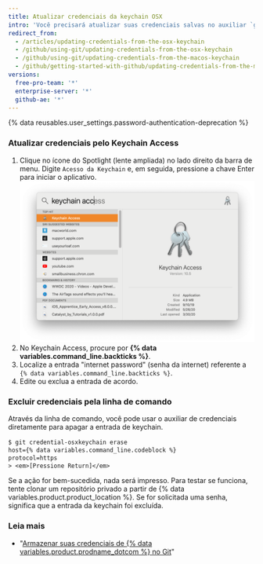 ```yaml
---
title: Atualizar credenciais da keychain OSX
intro: 'Você precisará atualizar suas credenciais salvas no auxiliar `git-credential-osxkeychain` se você alterar o seu {% if currentVersion != "github-ae@latest" %} nome de usuário, senha ou{% endif %} token de acesso pessoal em {% data variables.product.product_name %}.'
redirect_from:
  - /articles/updating-credentials-from-the-osx-keychain
  - /github/using-git/updating-credentials-from-the-osx-keychain
  - /github/using-git/updating-credentials-from-the-macos-keychain
  - /github/getting-started-with-github/updating-credentials-from-the-macos-keychain
versions:
  free-pro-team: '*'
  enterprise-server: '*'
  github-ae: '*'
---
```

{% data reusables.user_settings.password-authentication-deprecation %}

### Atualizar credenciais pelo Keychain Access

1. Clique no ícone do Spotlight (lente ampliada) no lado direito da barra de menu. Digite `Acesso da Keychain` e, em seguida, pressione a chave Enter para iniciar o aplicativo. ![Barra de pesquisa do Spotlight](/assets/images/help/setup/keychain-access.png)
2. No Keychain Access, procure por **{% data variables.command_line.backticks %}**.
3. Localize a entrada "internet password" (senha da internet) referente a `{% data variables.command_line.backticks %}`.
4. Edite ou exclua a entrada de acordo.

### Excluir credenciais pela linha de comando

Através da linha de comando, você pode usar o auxiliar de credenciais diretamente para apagar a entrada de keychain.

```shell
$ git credential-osxkeychain erase
host={% data variables.command_line.codeblock %}
protocol=https
> <em>[Pressione Return]</em>
```

Se a ação for bem-sucedida, nada será impresso. Para testar se funciona, tente clonar um repositório privado a partir de {% data variables.product.product_location %}. Se for solicitada uma senha, significa que a entrada da keychain foi excluída.

### Leia mais

- "[Armazenar suas credenciais de {% data variables.product.prodname_dotcom %} no Git](/github/getting-started-with-github/caching-your-github-credentials-in-git/)"

